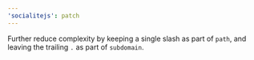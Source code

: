 ```yaml
---
'socialitejs': patch
---
```


Further reduce complexity by keeping a single slash as part of `path`, and leaving the trailing `.` as part of `subdomain`.
